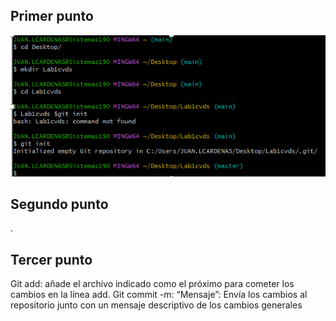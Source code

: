 ## Primer punto
![primero](punto1.png)
## Segundo punto
.
## Tercer punto
Git add: añade el archivo indicado como el próximo para cometer los cambios en la línea add.
Git commit -m: “Mensaje”: Envía los cambios al repositorio junto con un mensaje descriptivo de los cambios generales
